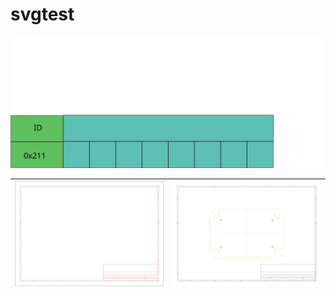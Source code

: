 # svgtest

![table test](table1.svg)

![img1](img1.svg) | ![img2](img/img2.svg)
----------------- | -----------------
